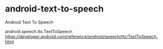 # android-text-to-speech
Android Text To Speech

android.speech.tts.TextToSpeech
https://developer.android.com/reference/android/speech/tts/TextToSpeech.html
